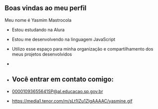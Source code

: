 ## Boas vindas ao meu perfil

Meu nome é Yasmim Mastrocola
- Estou estudando na Alura 
- Estou me desenvolvendo na linguagem JavaScript
- Utilizo esse espaço para minha organização e compartilhamento dos meus projetos desenvolvidos
- 
- ## Você entrar em contato comigo:
- 00001093655641SP@al.educacao.sp.gov.br

- https://media1.tenor.com/m/sLt1IZu1ZlgAAAAC/yasmine.gif
